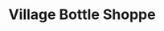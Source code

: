 ---
title: "Village Bottle Shoppe"
url: /west-lafayette/village-bottle-shoppe-northwestern-avenue/
shop: alcohol
---